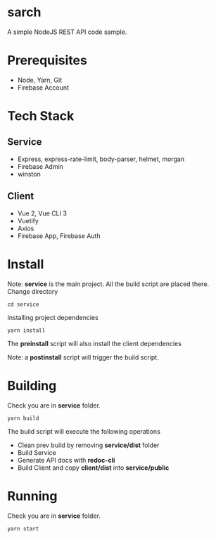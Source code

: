 # sarch

A simple NodeJS REST API code sample.

# Prerequisites

- Node, Yarn, Git
- Firebase Account

# Tech Stack

## Service

- Express, express-rate-limit, body-parser, helmet, morgan
- Firebase Admin
- winston

## Client

- Vue 2, Vue CLI 3
- Vuetify
- Axios
- Firebase App, Firebase Auth

# Install

Note: **service** is the main project. All the build script are placed there.
Change directory

```
cd service
```

Installing project dependencies

```
yarn install
```

The **preinstall** script will also install the client dependencies

Note: a **postinstall** script will trigger the build script.

# Building

Check you are in **service** folder.

```
yarn build
```

The build script will execute the following operations

- Clean prev build by removing **service/dist** folder
- Build Service
- Generate API docs with **redoc-cli**
- Build Client and copy **client/dist** into **service/public**

# Running

Check you are in **service** folder.

```
yarn start
```
